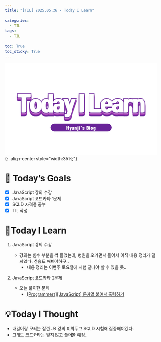 ```yaml
---
title: "[TIL] 2025.05.26 - Today I Learn"

categories:
  - TIL
tags:
  - TIL

toc: True
toc_sticky: True
---
```


![TIL](/assets/images/TIL3.png){: .align-center style="width:35%;"}

# 🎯 Today’s Goals

- [x] JavaScript 강의 수강
- [x] JavaScript 코드카타 1문제
- [x] SQLD 자격증 공부
- [x] TIL 작성

# 👀Today I Learn

1. JavaScript 강의 수강

   - 강의는 함수 부분을 싹 들었는데, 병원을 오가면서 들어서 아직 내용 정리가 덜 되었다. 실습도 해봐야하구..
     - 내용 정리는 이번주 토요일에 시험 끝나야 할 수 있을 듯..

2. JavaScript 코드카타 2문제

   - 오늘 풀이한 문제
     - [[Programmers][JavaScript] 문자열 붙여서 출력하기](https://hzi09.github.io/js_programmers/pg_js_181946/)

# 💡Today I Thought

- 내일이랑 모레는 잠깐 JS 강의 미뤄두고 SQLD 시험에 집중해야겠다.
- 그래도 코드카타는 잊지 않고 풀어볼 예정..
